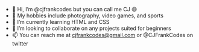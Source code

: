- 👋 Hi, I’m @cjfrankcodes but you can call me CJ :smile:
- 👀 My hobbies include photography, video games, and sports
- 🌱 I’m currently learning HTML and CSS
- 💞️ I’m looking to collaborate on any projects suited for beginners
- 📫 You can reach me at cjfrankcodes@gmail.com or @CJFrankCodes on twitter

<!---
cjfrankcodes/cjfrankcodes is a ✨ special ✨ repository because its `README.md` (this file) appears on your GitHub profile.
You can click the Preview link to take a look at your changes.
--->
